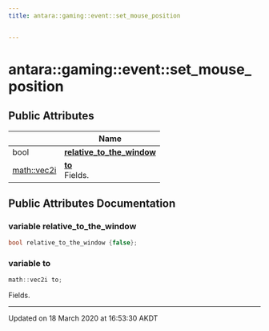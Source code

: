 ```yaml
---
title: antara::gaming::event::set_mouse_position


---
```


# antara::gaming::event::set_mouse_position

















## Public Attributes

|                | Name           |
| -------------- | -------------- |
| bool | **[relative_to_the_window](Classes/structantara_1_1gaming_1_1event_1_1set__mouse__position.md#variable-relative_to_the_window)**  |
| [math::vec2i](Classes/classantara_1_1gaming_1_1math_1_1basic__vector.md) | **[to](Classes/structantara_1_1gaming_1_1event_1_1set__mouse__position.md#variable-to)** <br>Fields.  |












## Public Attributes Documentation

### variable relative_to_the_window

```cpp
bool relative_to_the_window {false};
```




























### variable to

```cpp
math::vec2i to;
```

Fields. 































-------------------------------

Updated on 18 March 2020 at 16:53:30 AKDT